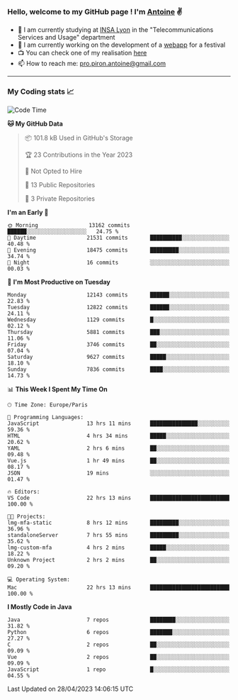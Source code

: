 ### Hello, welcome to my GitHub page ! I'm [Antoine](https://github.com/AntoinePiron) ✌️

- 🌱 I am currently studying at [INSA Lyon](https://www.insa-lyon.fr) in the "Telecommunications Services and Usage" department
- 🔭 I am currently working on the development of a [webapp](https://github.com/24HeuresINSA/Overbookd) for a festival
- 📺 You can check one of my realisation [here](https://astustc.fr)
- 📫 How to reach me: [pro.piron.antoine@gmail.com](mailto:pro.piron.antoine@gmail.com)

---

### My Coding stats 📈
<!--START_SECTION:waka-->
![Code Time](http://img.shields.io/badge/Code%20Time-112%20hrs%207%20mins-blue)

**🐱 My GitHub Data** 

> 📦 101.8 kB Used in GitHub's Storage 
 > 
> 🏆 23 Contributions in the Year 2023
 > 
> 🚫 Not Opted to Hire
 > 
> 📜 13 Public Repositories 
 > 
> 🔑 3 Private Repositories 
 > 
**I'm an Early 🐤** 

```text
🌞 Morning                13162 commits       ██████░░░░░░░░░░░░░░░░░░░   24.75 % 
🌆 Daytime                21531 commits       ██████████░░░░░░░░░░░░░░░   40.48 % 
🌃 Evening                18475 commits       █████████░░░░░░░░░░░░░░░░   34.74 % 
🌙 Night                  16 commits          ░░░░░░░░░░░░░░░░░░░░░░░░░   00.03 % 
```
📅 **I'm Most Productive on Tuesday** 

```text
Monday                   12143 commits       ██████░░░░░░░░░░░░░░░░░░░   22.83 % 
Tuesday                  12822 commits       ██████░░░░░░░░░░░░░░░░░░░   24.11 % 
Wednesday                1129 commits        █░░░░░░░░░░░░░░░░░░░░░░░░   02.12 % 
Thursday                 5881 commits        ███░░░░░░░░░░░░░░░░░░░░░░   11.06 % 
Friday                   3746 commits        ██░░░░░░░░░░░░░░░░░░░░░░░   07.04 % 
Saturday                 9627 commits        █████░░░░░░░░░░░░░░░░░░░░   18.10 % 
Sunday                   7836 commits        ████░░░░░░░░░░░░░░░░░░░░░   14.73 % 
```


📊 **This Week I Spent My Time On** 

```text
🕑︎ Time Zone: Europe/Paris

💬 Programming Languages: 
JavaScript               13 hrs 11 mins      ███████████████░░░░░░░░░░   59.36 % 
HTML                     4 hrs 34 mins       █████░░░░░░░░░░░░░░░░░░░░   20.62 % 
YAML                     2 hrs 6 mins        ██░░░░░░░░░░░░░░░░░░░░░░░   09.48 % 
Vue.js                   1 hr 49 mins        ██░░░░░░░░░░░░░░░░░░░░░░░   08.17 % 
JSON                     19 mins             ░░░░░░░░░░░░░░░░░░░░░░░░░   01.47 % 

🔥 Editors: 
VS Code                  22 hrs 13 mins      █████████████████████████   100.00 % 

🐱‍💻 Projects: 
lmg-mfa-static           8 hrs 12 mins       █████████░░░░░░░░░░░░░░░░   36.96 % 
standaloneServer         7 hrs 55 mins       █████████░░░░░░░░░░░░░░░░   35.62 % 
lmg-custom-mfa           4 hrs 2 mins        █████░░░░░░░░░░░░░░░░░░░░   18.22 % 
Unknown Project          2 hrs 2 mins        ██░░░░░░░░░░░░░░░░░░░░░░░   09.20 % 

💻 Operating System: 
Mac                      22 hrs 13 mins      █████████████████████████   100.00 % 
```

**I Mostly Code in Java** 

```text
Java                     7 repos             ████████░░░░░░░░░░░░░░░░░   31.82 % 
Python                   6 repos             ███████░░░░░░░░░░░░░░░░░░   27.27 % 
C                        2 repos             ██░░░░░░░░░░░░░░░░░░░░░░░   09.09 % 
Vue                      2 repos             ██░░░░░░░░░░░░░░░░░░░░░░░   09.09 % 
JavaScript               1 repo              █░░░░░░░░░░░░░░░░░░░░░░░░   04.55 % 
```




 Last Updated on 28/04/2023 14:06:15 UTC
<!--END_SECTION:waka-->
